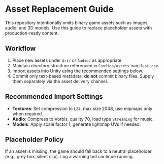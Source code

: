 # Asset Replacement Guide

This repository intentionally omits binary game assets such as images, audio, and 3D models. Use this guide to replace placeholder assets with production-ready content.

## Workflow
1. Place new assets under `Art/` or `Audio/` as appropriate.
2. Maintain directory structure referenced in `Configs/assets_manifest.csv`.
3. Import assets into Unity using the recommended settings below.
4. Commit only text-based metadata; **do not** commit binary files. Supply them separately via the asset delivery channel.

## Recommended Import Settings
- **Textures**: Set compression to `LZ4`, max size 2048, use mipmaps only when required.
- **Audio**: Compress to Vorbis, quality 70, load type `Streaming` for music.
- **Models**: Apply scale factor 1, generate lightmap UVs if needed.

## Placeholder Policy
If an asset is missing, the game should fall back to a neutral placeholder (e.g., grey box, silent clip). Log a warning but continue running.

